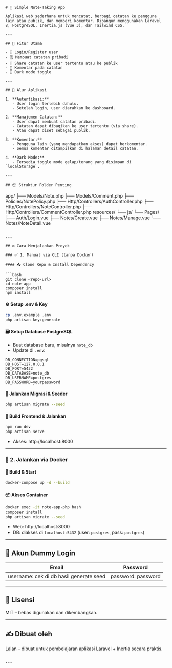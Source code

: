 ```
# 📝 Simple Note-Taking App

Aplikasi web sederhana untuk mencatat, berbagi catatan ke pengguna lain atau publik, dan memberi komentar. Dibangun menggunakan Laravel 8, PostgreSQL, Inertia.js (Vue 3), dan Tailwind CSS.

---

## 🚀 Fitur Utama

- 🔐 Login/Register user
- 🗒 Membuat catatan pribadi
- 🔗 Share catatan ke user tertentu atau ke publik
- 💬 Komentar pada catatan
- 🌙 Dark mode toggle

---

## 🧠 Alur Aplikasi

1. **Autentikasi:**
   - User login terlebih dahulu.
   - Setelah login, user diarahkan ke dashboard.

2. **Manajemen Catatan:**
   - User dapat membuat catatan pribadi.
   - Catatan dapat dibagikan ke user tertentu (via share).
   - Atau dapat diset sebagai publik.

3. **Komentar:**
   - Pengguna lain (yang mendapatkan akses) dapat berkomentar.
   - Semua komentar ditampilkan di halaman detail catatan.

4. **Dark Mode:**
   - Tersedia toggle mode gelap/terang yang disimpan di `localStorage`.

---

## 📦 Struktur Folder Penting

```
app/
├── Models/Note.php
├── Models/Comment.php
├── Policies/NotePolicy.php
├── Http/Controllers/AuthController.php
├── Http/Controllers/NoteController.php
├── Http/Controllers/CommentController.php
resources/
└── js/
    └── Pages/
        ├── Auth/Login.vue
        ├── Notes/Create.vue
        ├── Notes/Manage.vue
        └── Notes/NoteDetail.vue
```

---

## ⚙️ Cara Menjalankan Proyek

### ✅ 1. Manual via CLI (tanpa Docker)

#### 📥 Clone Repo & Install Dependency

```bash
git clone <repo-url>
cd note-app
composer install
npm install
```

#### ⚙️ Setup .env & Key

```bash
cp .env.example .env
php artisan key:generate
```

#### 🗃️ Setup Database PostgreSQL

- Buat database baru, misalnya `note_db`
- Update di `.env`:

```
DB_CONNECTION=pgsql
DB_HOST=127.0.0.1
DB_PORT=5432
DB_DATABASE=note_db
DB_USERNAME=postgres
DB_PASSWORD=yourpassword
```

#### 🔧 Jalankan Migrasi & Seeder

```bash
php artisan migrate --seed
```

#### 🔨 Build Frontend & Jalankan

```bash
npm run dev
php artisan serve
```

- Akses: http://localhost:8000

---

### 🐳 2. Jalankan via Docker

#### 🐋 Build & Start

```bash
docker-compose up -d --build
```

#### 📦 Akses Container

```bash
docker exec -it note-app-php bash
composer install
php artisan migrate --seed
```

- Web: http://localhost:8000  
- DB: diakses di `localhost:5432` (user: `postgres`, pass: `postgres`)

---

## 🧪 Akun Dummy Login

| Email | Password |
|-------|----------|
| username: cek di db hasil generate seed | password: password |

---

## 📄 Lisensi

MIT – bebas digunakan dan dikembangkan.

---

## ✍️ Dibuat oleh

Lalan – dibuat untuk pembelajaran aplikasi Laravel + Inertia secara praktis.
```

---